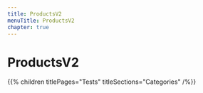 ```yaml
---
title: ProductsV2
menuTitle: ProductsV2
chapter: true
---
```


# ProductsV2

{{% children titlePages="Tests" titleSections="Categories" /%}}
